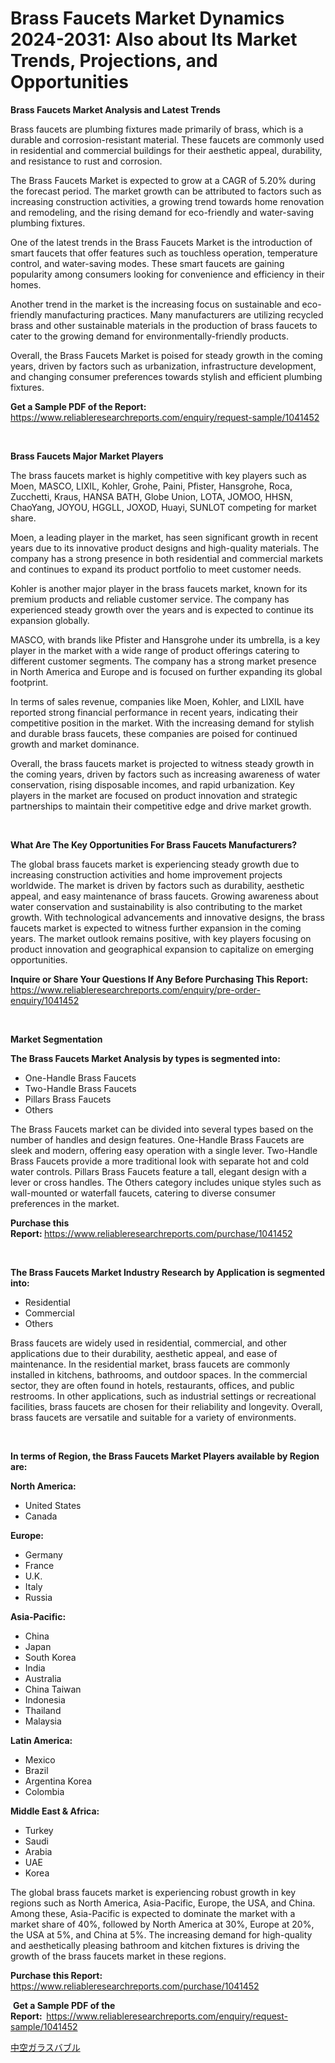 <p><h1>Brass Faucets Market Dynamics 2024-2031: Also about Its Market Trends, Projections, and Opportunities</h1></p><p><strong>Brass Faucets Market Analysis and Latest Trends</strong></p>
<p><p>Brass faucets are plumbing fixtures made primarily of brass, which is a durable and corrosion-resistant material. These faucets are commonly used in residential and commercial buildings for their aesthetic appeal, durability, and resistance to rust and corrosion.</p><p>The Brass Faucets Market is expected to grow at a CAGR of 5.20% during the forecast period. The market growth can be attributed to factors such as increasing construction activities, a growing trend towards home renovation and remodeling, and the rising demand for eco-friendly and water-saving plumbing fixtures.</p><p>One of the latest trends in the Brass Faucets Market is the introduction of smart faucets that offer features such as touchless operation, temperature control, and water-saving modes. These smart faucets are gaining popularity among consumers looking for convenience and efficiency in their homes.</p><p>Another trend in the market is the increasing focus on sustainable and eco-friendly manufacturing practices. Many manufacturers are utilizing recycled brass and other sustainable materials in the production of brass faucets to cater to the growing demand for environmentally-friendly products.</p><p>Overall, the Brass Faucets Market is poised for steady growth in the coming years, driven by factors such as urbanization, infrastructure development, and changing consumer preferences towards stylish and efficient plumbing fixtures.</p></p>
<p><strong>Get a Sample PDF of the Report:&nbsp;</strong> <a href="https://www.reliableresearchreports.com/enquiry/request-sample/1041452">https://www.reliableresearchreports.com/enquiry/request-sample/1041452</a></p>
<p>&nbsp;</p>
<p><strong>Brass Faucets Major Market Players</strong></p>
<p><p>The brass faucets market is highly competitive with key players such as Moen, MASCO, LIXIL, Kohler, Grohe, Paini, Pfister, Hansgrohe, Roca, Zucchetti, Kraus, HANSA BATH, Globe Union, LOTA, JOMOO, HHSN, ChaoYang, JOYOU, HGGLL, JOXOD, Huayi, SUNLOT competing for market share. </p><p>Moen, a leading player in the market, has seen significant growth in recent years due to its innovative product designs and high-quality materials. The company has a strong presence in both residential and commercial markets and continues to expand its product portfolio to meet customer needs.</p><p>Kohler is another major player in the brass faucets market, known for its premium products and reliable customer service. The company has experienced steady growth over the years and is expected to continue its expansion globally.</p><p>MASCO, with brands like Pfister and Hansgrohe under its umbrella, is a key player in the market with a wide range of product offerings catering to different customer segments. The company has a strong market presence in North America and Europe and is focused on further expanding its global footprint.</p><p>In terms of sales revenue, companies like Moen, Kohler, and LIXIL have reported strong financial performance in recent years, indicating their competitive position in the market. With the increasing demand for stylish and durable brass faucets, these companies are poised for continued growth and market dominance.</p><p>Overall, the brass faucets market is projected to witness steady growth in the coming years, driven by factors such as increasing awareness of water conservation, rising disposable incomes, and rapid urbanization. Key players in the market are focused on product innovation and strategic partnerships to maintain their competitive edge and drive market growth.</p></p>
<p>&nbsp;</p>
<p><strong>What Are The Key Opportunities For Brass Faucets Manufacturers?</strong></p>
<p><p>The global brass faucets market is experiencing steady growth due to increasing construction activities and home improvement projects worldwide. The market is driven by factors such as durability, aesthetic appeal, and easy maintenance of brass faucets. Growing awareness about water conservation and sustainability is also contributing to the market growth. With technological advancements and innovative designs, the brass faucets market is expected to witness further expansion in the coming years. The market outlook remains positive, with key players focusing on product innovation and geographical expansion to capitalize on emerging opportunities.</p></p>
<p><strong>Inquire or Share Your Questions If Any Before Purchasing This Report:</strong> <a href="https://www.reliableresearchreports.com/enquiry/pre-order-enquiry/1041452">https://www.reliableresearchreports.com/enquiry/pre-order-enquiry/1041452</a></p>
<p>&nbsp;</p>
<p><strong>Market Segmentation</strong></p>
<p><strong>The Brass Faucets Market Analysis by types is segmented into:</strong></p>
<p><ul><li>One-Handle Brass Faucets</li><li>Two-Handle Brass Faucets</li><li>Pillars Brass Faucets</li><li>Others</li></ul></p>
<p><p>The Brass Faucets market can be divided into several types based on the number of handles and design features. One-Handle Brass Faucets are sleek and modern, offering easy operation with a single lever. Two-Handle Brass Faucets provide a more traditional look with separate hot and cold water controls. Pillars Brass Faucets feature a tall, elegant design with a lever or cross handles. The Others category includes unique styles such as wall-mounted or waterfall faucets, catering to diverse consumer preferences in the market.</p></p>
<p><strong>Purchase this Report:&nbsp;</strong><a href="https://www.reliableresearchreports.com/purchase/1041452">https://www.reliableresearchreports.com/purchase/1041452</a></p>
<p>&nbsp;</p>
<p><strong>The Brass Faucets Market Industry Research by Application is segmented into:</strong></p>
<p><ul><li>Residential</li><li>Commercial</li><li>Others</li></ul></p>
<p><p>Brass faucets are widely used in residential, commercial, and other applications due to their durability, aesthetic appeal, and ease of maintenance. In the residential market, brass faucets are commonly installed in kitchens, bathrooms, and outdoor spaces. In the commercial sector, they are often found in hotels, restaurants, offices, and public restrooms. In other applications, such as industrial settings or recreational facilities, brass faucets are chosen for their reliability and longevity. Overall, brass faucets are versatile and suitable for a variety of environments.</p></p>
<p>&nbsp;</p>
<p><strong>In terms of Region, the Brass Faucets Market Players available by Region are:</strong></p>
<p>
    <p> <strong> North America: </strong>
        <ul>
            <li>United States</li>
            <li>Canada</li>
        </ul>
        </p> 
    <p> <strong> Europe: </strong>
        <ul>
            <li>Germany</li>
            <li>France</li>
            <li>U.K.</li>
            <li>Italy</li>
            <li>Russia</li>
        </ul>
        </p> 
    <p> <strong> Asia-Pacific: </strong>
        <ul>
            <li>China</li>
            <li>Japan</li>
            <li>South Korea</li>
            <li>India</li>
            <li>Australia</li>
            <li>China Taiwan</li>
            <li>Indonesia</li>
            <li>Thailand</li>
            <li>Malaysia</li>
        </ul>
        </p> 
    <p> <strong> Latin America: </strong>
        <ul>
            <li>Mexico</li>
            <li>Brazil</li>
            <li>Argentina Korea</li>
            <li>Colombia</li>
        </ul>
        </p> 
    <p> <strong> Middle East & Africa: </strong>
        <ul>
            <li>Turkey</li>
            <li>Saudi</li>
            <li>Arabia</li>
            <li>UAE</li>
            <li>Korea</li>
        </ul>
    </p>
    </p>
<p><p>The global brass faucets market is experiencing robust growth in key regions such as North America, Asia-Pacific, Europe, the USA, and China. Among these, Asia-Pacific is expected to dominate the market with a market share of 40%, followed by North America at 30%, Europe at 20%, the USA at 5%, and China at 5%. The increasing demand for high-quality and aesthetically pleasing bathroom and kitchen fixtures is driving the growth of the brass faucets market in these regions.</p></p>
<p><strong>Purchase this Report: </strong><a href="https://www.reliableresearchreports.com/purchase/1041452">https://www.reliableresearchreports.com/purchase/1041452</a></p>
<p>&nbsp;<strong>Get a Sample PDF of the Report:&nbsp;&nbsp;</strong><a href="https://www.reliableresearchreports.com/enquiry/request-sample/1041452">https://www.reliableresearchreports.com/enquiry/request-sample/1041452</a></p>
<p><strong></strong></p>
<p><p><a href="https://github.com/ppmazlotr77499/Market-Research-Report-List-1/blob/main/26186572824.md">中空ガラスバブル</a></p></p>